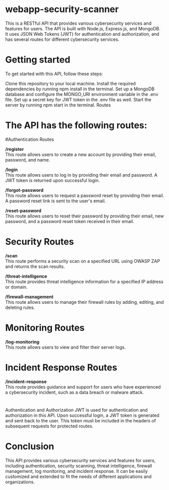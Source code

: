 # webapp-security-scanner

This is a RESTful API that provides various cybersecurity services and features for users. The API is built with Node.js, Express.js, and MongoDB. It uses JSON Web Tokens (JWT) for authentication and authorization, and has several routes for different cybersecurity services.

# Getting started

To get started with this API, follow these steps:

Clone this repository to your local machine.
Install the required dependencies by running npm install in the terminal.
Set up a MongoDB database and configure the MONGO_URI environment variable in the .env file.
Set up a secret key for JWT token in the .env file as well.
Start the server by running npm start in the terminal.
Routes

# The API has the following routes:

#Authentication Routes

<strong>/register</strong><br />
This route allows users to create a new account by providing their email, password, and name.

<strong>/login</strong><br />
This route allows users to log in by providing their email and password. A JWT token is returned upon successful login.

<strong>/forgot-password</strong><br />
This route allows users to request a password reset by providing their email. A password reset link is sent to the user's email.

<strong>/reset-password</strong><br />
This route allows users to reset their password by providing their email, new password, and a password reset token received in their email.

# Security Routes

<strong>/scan</strong><br />
This route performs a security scan on a specified URL using OWASP ZAP and returns the scan results.


<strong>/threat-intelligence</strong><br />
This route provides threat intelligence information for a specified IP address or domain.


<strong>/firewall-management</strong><br />
This route allows users to manage their firewall rules by adding, editing, and deleting rules.

#

# Monitoring Routes

<strong>/log-monitoring</strong><br />
This route allows users to view and filter their server logs.

#

# Incident Response Routes
<strong>/incident-response</strong><br />
This route provides guidance and support for users who have experienced a cybersecurity incident, such as a data breach or malware attack.
#
Authentication and Authorization
JWT is used for authentication and authorization in this API. Upon successful login, a JWT token is generated and sent back to the user. This token must be included in the headers of subsequent requests for protected routes.

# Conclusion

This API provides various cybersecurity services and features for users, including authentication, security scanning, threat intelligence, firewall management, log monitoring, and incident response. It can be easily customized and extended to fit the needs of different applications and organizations.
